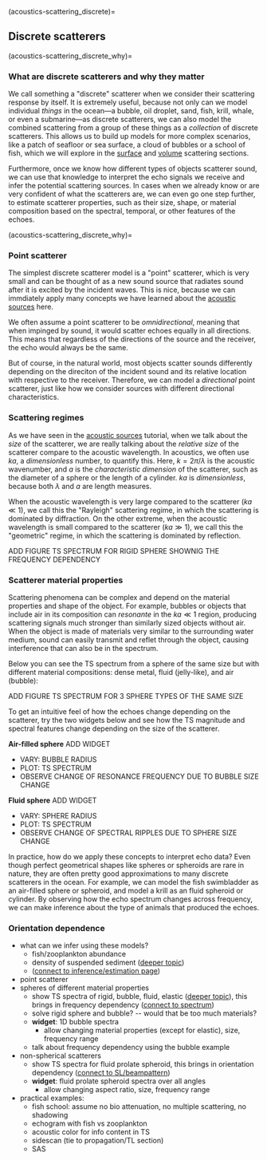 (acoustics-scattering_discrete)=
## Discrete scatterers



(acoustics-scattering_discrete_why)=
### What are discrete scatterers and why they matter

We call something a "discrete" scatterer when we consider their scattering response by itself. It is extremely useful, because not only can we model individual _things_ in the ocean—a bubble, oil droplet, sand, fish, krill, whale, or even a submarine—as discrete scatterers, we can also model the combined scattering from a group of these things as a _collection_ of discrete scatterers. This allows us to build up models for more complex scenarios, like a patch of seafloor or sea surface, a cloud of bubbles or a school of fish, which we will explore in the [surface](acoustics-scattering_surface) and [volume](acoustics-scattering_volume) scattering sections.

Furthermore, once we know how different types of objects scatterer sound, we can use that knowledge to interpret the echo signals we receive and infer the potential scattering sources. In cases when we already know or are very confident of what the scatterers are, we can even go one step further, to estimate scatterer properties, such as their size, shape, or material composition based on the spectral, temporal, or other features of the echoes.





(acoustics-scattering_discrete_why)=
### Point scatterer

The simplest discrete scatterer model is a "point" scatterer, which is very small and can be thought of as a new sound source that radiates sound after it is excited by the incident waves. This is nice, because we can immdiately apply many concepts we have learned about the [acoustic sources](acoustics-source) here.

We often assume a point scatterer to be _omnidirectional_, meaning that when impinged by sound, it would scatter echoes equally in all directions. This means that regardless of the directions of the source and the receiver, the echo would always be the same.

But of course, in the natural world, most objects scatter sounds differently depending on the direciton of the incident sound and its relative location with respective to the receiver. Therefore, we can model a _directional_ point scatterer, just like how we consider sources with different directional characteristics.





### Scattering regimes

As we have seen in the [acoustic sources](acoustics-source) tutorial, when we talk about the _size_ of the scatterer, we are really talking about the _relative size_ of the scatterer compare to the acoustic wavelength. In acoustics, we often use $ka$, a _dimensionless_ number, to quantify this. Here, $k=2\pi/\lambda$ is the acoustic wavenumber, and $a$ is the _characteristic dimension_ of the scatterer, such as the diameter of a sphere or the length of a cylinder. $ka$ is _dimensionless_, because both $\lambda$ and $a$ are length measures.

When the acoustic wavelength is very large compared to the scatterer ($ka\ll1$), we call this the "Rayleigh" scattering regime, in which the scattering is dominated by diffraction. On the other extreme, when the acoustic wavelength is small compared to the scatterer ($ka\gg1$), we call this the "geometric" regime, in which the scattering is dominated by reflection.

ADD FIGURE
TS SPECTRUM FOR RIGID SPHERE SHOWNIG THE FREQUENCY DEPENDENCY





### Scatterer material properties

Scattering phenomena can be complex and depend on the material properties and shape of the object. For example, bubbles or objects that include air in its composition can _resonante_ in the $ka\ll1$ region, producing scattering signals much stronger than similarly sized objects without air. When the object is made of materials very similar to the surrounding water medium, sound can easily transmit and reflet through the object, causing interference that can also be in the spectrum.

Below you can see the TS spectrum from a sphere of the same size but with different material compositions: dense metal, fluid (jelly-like), and air (bubble):


ADD FIGURE
TS SPECTRUM FOR 3 SPHERE TYPES OF THE SAME SIZE


To get an intuitive feel of how the echoes change depending on the scatterer, try the two widgets below and see how the TS magnitude and spectral features change depending on the size of the scatterer.

**Air-filled sphere**
ADD WIDGET
- VARY: BUBBLE RADIUS
- PLOT: TS SPECTRUM
- OBSERVE CHANGE OF RESONANCE FREQUENCY DUE TO BUBBLE SIZE CHANGE


**Fluid sphere**
ADD WIDGET
- VARY: SPHERE RADIUS
- PLOT: TS SPECTRUM
- OBSERVE CHANGE OF SPECTRAL RIPPLES DUE TO SPHERE SIZE CHANGE


In practice, how do we apply these concepts to interpret echo data? Even though perfect geometrical shapes like spheres or spheroids are rare in nature, they are often pretty good approximations to many discrete scatterers in the ocean. For example, we can model the fish swimbladder as an air-filled sphere or spheroid, and model a krill as an fluid spheroid or cylinder. By observing how the echo spectrum changes across frequency, we can make inference about the type of animals that produced the echoes.






### Orientation dependence


- what can we infer using these models?
    - fish/zooplankton abundance
    - density of suspended sediment ([deeper topic]())
    - ([connect to inference/estimation page]())
- point scatterer
- spheres of different material properties
    - show TS spectra of rigid, bubble, fluid, elastic ([deeper topic]()), this brings in frequency dependency ([connect to spectrum]())
    - solve rigid sphere and bubble? -- would that be too much materials?
    - **widget**: 1D bubble spectra
        - allow changing material properties (except for elastic), size, frequency range
    - talk about frequency dependency using the bubble example
- non-spherical scatterers
    - show TS spectra for fluid prolate spheroid, this brings in orientation dependency ([connect to SL/beampattern]())
    - **widget**: fluid prolate spheroid spectra over all angles
        - allow changing aspect ratio, size, frequency range
- practical examples:
    - fish school: assume no bio attenuation, no multiple scattering, no shadowing
    - echogram with fish vs zooplankton
    - acoustic color for info content in TS
    - sidescan (tie to propagation/TL section)
    - SAS
